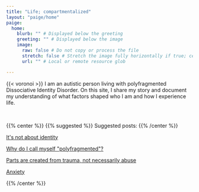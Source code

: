 ```yaml
---
title: "Life; compartmentalized"
layout: "paige/home"
paige:
  home:
    blurb: "" # Displayed below the greeting
    greeting: "" # Displayed below the image
    image:
      raw: false # Do not copy or process the file
      stretch: false # Stretch the image fully horizontally if true; center the image otherwise
      url: "" # Local or remote resource glob

---
```


{{< voronoi >}}
I am an autistic person living with polyfragmented Dissociative Identity Disorder. 
On this site, I share my story and document my understanding of what factors shaped who I am and how I experience life. 

<br>

{{% center %}}
{{% suggested %}}
Suggested posts:
{{% /center %}}

[It's not about identity](posts/notaboutidentity/)

[Why do I call myself "polyfragmented"?](posts/polyfragmented/)

[Parts are created from trauma, not necessarily abuse](posts/traveling/)

[Anxiety](posts/anxiety/)

{{% /center %}}
